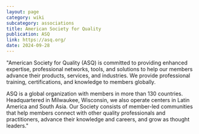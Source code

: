 ```yaml
---
layout: page
category: wiki
subcategory: associations
title: American Society for Quality
publication: ASQ
link: https://asq.org/
date: 2024-09-28
---
```


"American Society for Quality (ASQ) is committed to providing enhanced expertise, professional networks, tools, and solutions to help our members advance their products, services, and industries. We provide professional training, certifications, and knowledge to members globally.

ASQ is a global organization with members in more than 130 countries. Headquartered in Milwaukee, Wisconsin, we also operate centers in Latin America and South Asia. Our Society consists of member-led communities that help members connect with other quality professionals and practitioners, advance their knowledge and careers, and grow as thought leaders."
